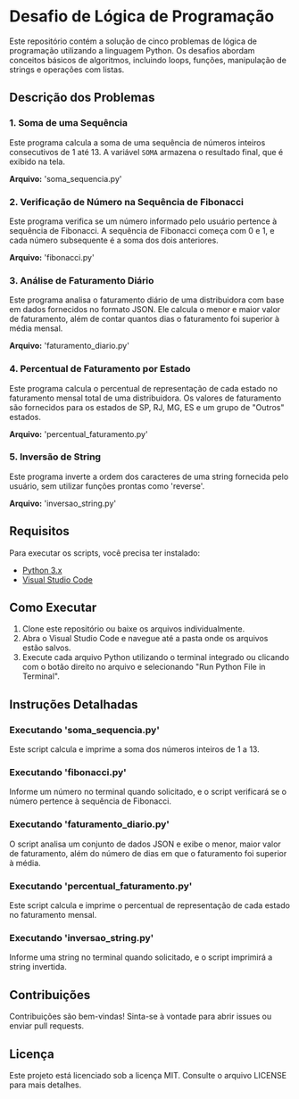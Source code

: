 # Desafio de Lógica de Programação

Este repositório contém a solução de cinco problemas de lógica de programação utilizando a linguagem Python. Os desafios abordam conceitos básicos de algoritmos, incluindo loops, funções, manipulação de strings e operações com listas.

## Descrição dos Problemas

### 1. Soma de uma Sequência
Este programa calcula a soma de uma sequência de números inteiros consecutivos de 1 até 13. A variável `SOMA` armazena o resultado final, que é exibido na tela.

**Arquivo:** 'soma_sequencia.py'

### 2. Verificação de Número na Sequência de Fibonacci
Este programa verifica se um número informado pelo usuário pertence à sequência de Fibonacci. A sequência de Fibonacci começa com 0 e 1, e cada número subsequente é a soma dos dois anteriores.

**Arquivo:** 'fibonacci.py'

### 3. Análise de Faturamento Diário
Este programa analisa o faturamento diário de uma distribuidora com base em dados fornecidos no formato JSON. Ele calcula o menor e maior valor de faturamento, além de contar quantos dias o faturamento foi superior à média mensal.

**Arquivo:** 'faturamento_diario.py'

### 4. Percentual de Faturamento por Estado
Este programa calcula o percentual de representação de cada estado no faturamento mensal total de uma distribuidora. Os valores de faturamento são fornecidos para os estados de SP, RJ, MG, ES e um grupo de "Outros" estados.

**Arquivo:** 'percentual_faturamento.py'

### 5. Inversão de String
Este programa inverte a ordem dos caracteres de uma string fornecida pelo usuário, sem utilizar funções prontas como 'reverse'.

**Arquivo:** 'inversao_string.py'

## Requisitos

Para executar os scripts, você precisa ter instalado:

- [Python 3.x](https://www.python.org/downloads/)
- [Visual Studio Code](https://code.visualstudio.com/)

## Como Executar

1. Clone este repositório ou baixe os arquivos individualmente.
2. Abra o Visual Studio Code e navegue até a pasta onde os arquivos estão salvos.
3. Execute cada arquivo Python utilizando o terminal integrado ou clicando com o botão direito no arquivo e selecionando "Run Python File in Terminal".

## Instruções Detalhadas

### Executando 'soma_sequencia.py'

Este script calcula e imprime a soma dos números inteiros de 1 a 13.

### Executando 'fibonacci.py'

Informe um número no terminal quando solicitado, e o script verificará se o número pertence à sequência de Fibonacci.

### Executando 'faturamento_diario.py'

O script analisa um conjunto de dados JSON e exibe o menor, maior valor de faturamento, além do número de dias em que o faturamento foi superior à média.

### Executando 'percentual_faturamento.py'

Este script calcula e imprime o percentual de representação de cada estado no faturamento mensal.

### Executando 'inversao_string.py'

Informe uma string no terminal quando solicitado, e o script imprimirá a string invertida.

## Contribuições

Contribuições são bem-vindas! Sinta-se à vontade para abrir issues ou enviar pull requests.

## Licença

Este projeto está licenciado sob a licença MIT. Consulte o arquivo LICENSE para mais detalhes.

